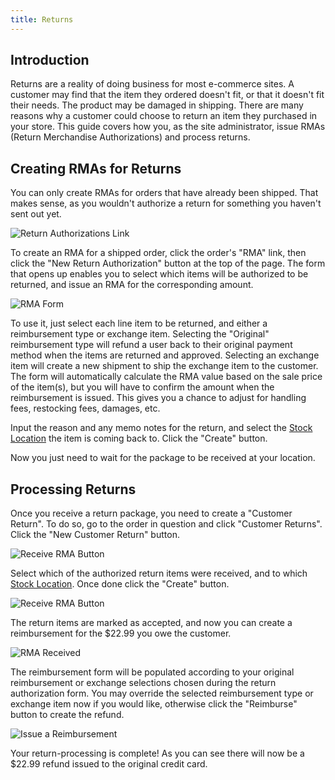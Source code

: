 ```yaml
---
title: Returns
---
```


## Introduction

Returns are a reality of doing business for most e-commerce sites. A customer may find that the item they ordered doesn't fit, or that it doesn't fit their needs. The product may be damaged in shipping. There are many reasons why a customer could choose to return an item they purchased in your store. This guide covers how you, as the site administrator, issue RMAs (Return Merchandise Authorizations) and process returns.

## Creating RMAs for Returns

You can only create RMAs for orders that have already been shipped. That makes sense, as you wouldn't authorize a return for something you haven't sent out yet.

![Return Authorizations Link]({{site.baseurl}}/assets/img/users/orders/return_authorizations_link.png)

To create an RMA for a shipped order, click the order's "RMA" link, then click the "New Return Authorization" button at the top of the page. The form that opens up enables you to select which items will be authorized to be returned, and issue an RMA for the corresponding amount.

![RMA Form]({{site.baseurl}}/assets/img/users/orders/rma_form.png)

To use it, just select each line item to be returned, and either a reimbursement type or exchange item. Selecting the "Original" reimbursement type will refund a user back to their original payment method when the items are returned and approved.  Selecting an exchange item will create a new shipment to ship the exchange item to the customer.  The form will automatically calculate the RMA value based on the sale price of the item(s), but you will have to confirm the amount when the reimbursement is issued. This gives you a chance to adjust for handling fees, restocking fees, damages, etc.

Input the reason and any memo notes for the return, and select the [Stock Location]({{site.baseurl}}/users/configuration/configuring_inventory) the item is coming back to. Click the "Create" button.

Now you just need to wait for the package to be received at your location.

## Processing Returns

Once you receive a return package, you need to create a "Customer Return". To do so, go to the order in question and click "Customer Returns". Click the "New Customer Return" button.

![Receive RMA Button]({{site.baseurl}}/assets/img/users/orders/customer_return_link.png)

Select which of the authorized return items were received, and to which [Stock Location](stock_locations).  Once done click the "Create" button.

![Receive RMA Button]({{site.baseurl}}/assets/img/users/orders/customer_return_form.png)

The return items are marked as accepted, and now you can create a reimbursement for the $22.99 you owe the customer.

![RMA Received]({{site.baseurl}}/assets/img/users/orders/create_reimbursement_button.png)

The reimbursement form will be populated according to your original reimbursement or exchange selections chosen during the return authorization form.  You may override the selected reimbursement type or exchange item now if you would like, otherwise click the "Reimburse" button to create the refund.

![Issue a Reimbursement]({{site.baseurl}}/assets/img/users/orders/reimbursement_form.png)

Your return-processing is complete!  As you can see there will now be a $22.99 refund issued to the original credit card.
